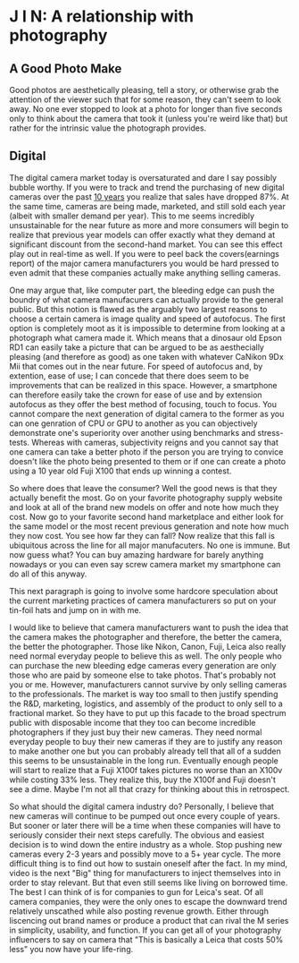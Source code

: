 # J I N: A relationship with photography

## A Good Photo Make
 Good photos are aesthetically pleasing, tell a story, or otherwise grab the attention of the viewer such that for some reason, they can't seem to look away. No one ever stopped to look at a photo for longer than five seconds only to think about the camera that took it (unless you're weird like that) but rather for the intrinsic value the photograph provides.



## Digital
The digital camera market today is oversaturated and dare I say possibly bubble worthy. If you were to track and trend the purchasing of new digital cameras over the past [10 years](https://www.statista.com/chart/5782/digital-camera-shipments/) you realize that sales have dropped 87%. At the same time, cameras are being made, marketed, and still sold each year (albeit with smaller demand per year). This to me seems incredibly unsustainable for the near future as more and more consumers will begin to realize that previous year models can offer exactly what they demand at significant discount from the second-hand market. You can see this effect play out in real-time as well. If you were to peel back the covers(earnings report) of the major camera manufacturers you would be hard pressed to even admit that these companies actually make anything selling cameras. 

One may argue that, like computer part, the bleeding edge can push the boundry of what camera manufacurers can actually provide to the general public. But this notion is flawed as the arguably two largest reasons to choose a certain camera is image quality and speed of autofocus. The first option is completely moot as it is impossible to determine from looking at a photograph what camera made it. Which means that a  dinosaur old Epson RD1 can easily take a picture that can be argued to be as aesthecially pleasing (and therefore as good) as one taken with whatever CaNikon 9Dx Mii that comes out in the near future. For speed of autofocus and, by extention, ease of use; I can concede that there does seem to be improvements that can be realized in this space. However, a smartphone can therefore easily take the crown for ease of use and by extension autofocus as they offer the best method of focusing, touch to focus. You cannot compare the next generation of digital camera to the former as you can one genration of CPU or GPU to another as you can objectively demonstrate one's superiority over another using benchmarks and stress-tests. Whereas with cameras, subjectivity reigns and you cannot say that one camera can take a better photo if the person you are trying to convice doesn't like the photo being presented to them or if one can create a photo using a 10 year old Fuji X100 that ends up winning a contest.

So where does that leave the consumer? Well the good news is that they actually benefit the most. Go on your favorite photography supply website and look at all of the brand new models on offer and note how much they cost. Now go to your favorite second hand marketplace and either look for the same model or the most recent previous generation and note how much they now cost. You see how far they can fall? Now realize that this fall is ubiquitous across the line for all major manufacuters. No one is immune. But now guess what? You can buy amazing hardware for barely anything nowadays or you can even say screw camera market my smartphone can do all of this anyway.

This next paragraph is going to involve some hardcore speculation about the current marketing practices of camera manufacturers so put on your tin-foil hats and jump on in with me.

I would like to believe that camera manufacturers want to push the idea that the camera makes the photographer and therefore, the better the camera, the better the photographer. Those like Nikon, Canon, Fuji, Leica also really need normal everyday people to believe this as well. The only people who can purchase the new bleeding edge cameras every generation are only those who are paid by someone else to take photos. That's probably not you or me. However, manufacturers cannot survive by only selling cameras to the professionals. The market is way too small to then justify spending the R&D, marketing, logistics, and assembly of the product to only sell to a fractional market. So they have to put up this facade to the broad spectrum public with disposable income that they too can become incredible photographers if they just buy their new cameras. They need normal everyday people to buy their new cameras if they are to justify any reason to make another one but you can probably already tell that all of a sudden this seems to be unsustainable in the long run. Eventually enough people will start to realize that a Fuji X100f takes pictures no worse than an X100v while costing 33% less. They realize this, buy the X100f and Fuji doesn't see a dime. Maybe I'm not all that crazy for thinking about this in retrospect.

So what should the digital camera industry do? Personally, I believe that new cameras will continue to be pumped out once every couple of years. But sooner or later there will be a time when these companies will have to seriously consider their next steps carefully. The obvious and easiest decision is to wind down the entire industry as a whole. Stop pushing new cameras every 2-3 years and possibly move to a 5+ year cycle. The more difficult thing is to find out how to sustain oneself after the fact. In my mind, video is the next "Big" thing for manufacturers to inject themselves into in order to stay relevant. But that even still seems like living on borrowed time. The best I can think of is for companies to gun for Leica's seat. Of all camera companies, they were the only ones to escape the downward trend relatively unscathed while also posting revenue growth. Either through liscencing out brand names or produce a product that can rival the M series in simplicity, usability, and function. If you can get all of your photography influencers to say on camera that "This is basically a Leica that costs 50% less" you now have your life-ring.








<!-- Welcome to my online portfolio where you can explore both my amateur and professional interests.

For what it's worth I am college educated, graduating with high honors from the Georgia Institute of Technology in the spring of 2020 in Computer Science.

I have a high affinity towards all things hardware and low lying software with a burgeoning interest in cybersecurity.

There's plenty more that will be included that aren't part related to the above but I'll have to figure out where all of this goes.



### Computer Hardware and System Architechure
I have always enjoyed working with electronics at a basic level: building a custom computer, tearing apart old electronics, reading about new technologies; all of which supported my exposure to an entire new realm of microcontroller devices. It was only when I entered my senior year of college did I begin to fully understand the fundamentals of how all of the electronic devices around the world are built and how similar all of them seem to be. when I learned about Arduino and Raspberry Pi, I started to understand that many if not all of the devices and electronics we encounter on a day to day basis can actually be described simply and prototyped readily.


### Photography
My relationship with photography started as a branch off my relationship with electronics. I remember starting my interest by taking pictures with a old sony point and shoot camera and being amazed at how close I could get to my subjects using the macro mode. 

### Support or Contact

Having trouble with Pages? Check out our [documentation](https://help.github.com/categories/github-pages-basics/) or [contact support](https://github.com/contact) and we’ll help you sort it out.

 -->
